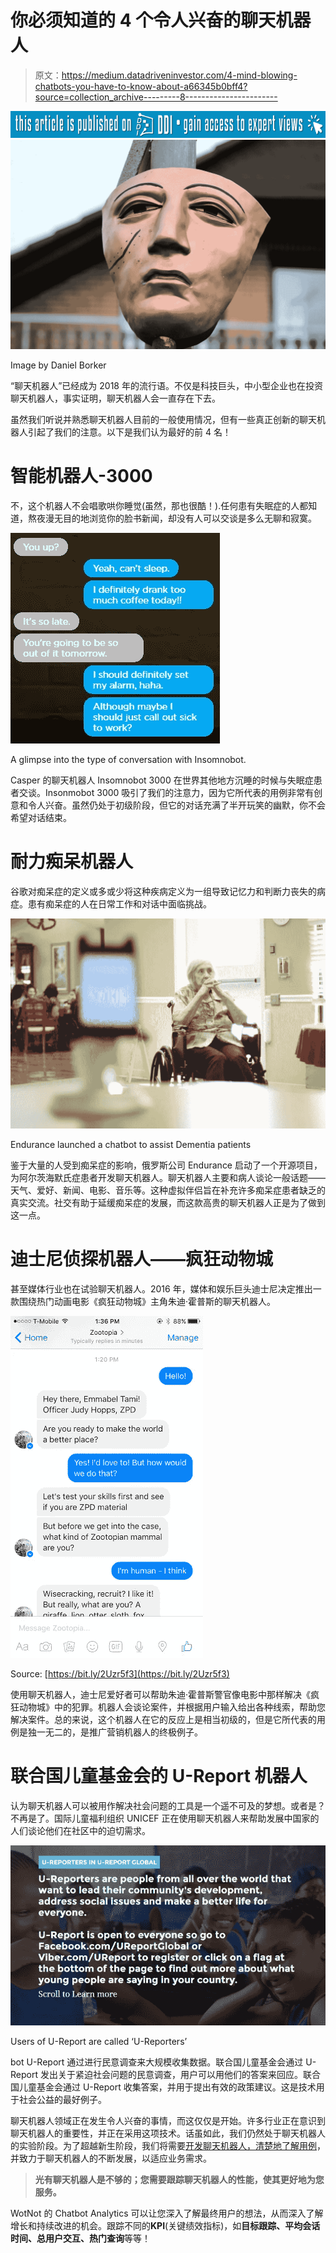 # 你必须知道的 4 个令人兴奋的聊天机器人

> 原文：<https://medium.datadriveninvestor.com/4-mind-blowing-chatbots-you-have-to-know-about-a66345b0bff4?source=collection_archive---------8----------------------->

[![](img/f6752af20a9107f6c54a15e01e7a6666.png)](http://www.track.datadriveninvestor.com/P12O)![](img/d709be11fd9e15e5ccabbc37dfed380e.png)

Image by Daniel Borker

“聊天机器人”已经成为 2018 年的流行语。不仅是科技巨头，中小型企业也在投资聊天机器人，事实证明，聊天机器人会一直存在下去。

虽然我们听说并熟悉聊天机器人目前的一般使用情况，但有一些真正创新的聊天机器人引起了我们的注意。以下是我们认为最好的前 4 名！

# 智能机器人-3000

不，这个机器人不会唱歌哄你睡觉(虽然，那也很酷！).任何患有失眠症的人都知道，熬夜漫无目的地浏览你的脸书新闻，却没有人可以交谈是多么无聊和寂寞。

![](img/baf9f52b07e13bc1293131451a8dfd24.png)

A glimpse into the type of conversation with Insomnobot.

Casper 的聊天机器人 Insomnobot 3000 在世界其他地方沉睡的时候与失眠症患者交谈。Insonmobot 3000 吸引了我们的注意力，因为它所代表的用例非常有创意和令人兴奋。虽然仍处于初级阶段，但它的对话充满了半开玩笑的幽默，你不会希望对话结束。

# 耐力痴呆机器人

谷歌对痴呆症的定义或多或少将这种疾病定义为一组导致记忆力和判断力丧失的病症。患有痴呆症的人在日常工作和对话中面临挑战。

![](img/4df80395b42f3ba19c7230cbc466636b.png)

Endurance launched a chatbot to assist Dementia patients

鉴于大量的人受到痴呆症的影响，俄罗斯公司 Endurance 启动了一个开源项目，为阿尔茨海默氏症患者开发聊天机器人。聊天机器人主要和病人谈论一般话题——天气、爱好、新闻、电影、音乐等。这种虚拟伴侣旨在补充许多痴呆症患者缺乏的真实交流。社交有助于延缓痴呆症的发展，而这款高贵的聊天机器人正是为了做到这一点。

# 迪士尼侦探机器人——疯狂动物城

甚至媒体行业也在试验聊天机器人。2016 年，媒体和娱乐巨头迪士尼决定推出一款围绕热门动画电影《疯狂动物城》主角朱迪·霍普斯的聊天机器人。

![](img/d1c9c768aa249d699cd703ace50a8240.png)

Source: [https://bit.ly/2Uzr5f3](https://bit.ly/2Uzr5f3)

使用聊天机器人，迪士尼爱好者可以帮助朱迪·霍普斯警官像电影中那样解决《疯狂动物城》中的犯罪。机器人会谈论案件，并根据用户输入给出各种线索，帮助您解决案件。总的来说，这个机器人在它的反应上是相当初级的，但是它所代表的用例是独一无二的，是推广营销机器人的终极例子。

# 联合国儿童基金会的 U-Report 机器人

认为聊天机器人可以被用作解决社会问题的工具是一个遥不可及的梦想。或者是？不再是了。国际儿童福利组织 UNICEF 正在使用聊天机器人来帮助发展中国家的人们谈论他们在社区中的迫切需求。

![](img/34c85195507bfb6540595313f1fbaed8.png)

Users of U-Report are called ‘U-Reporters’

bot U-Report 通过进行民意调查来大规模收集数据。联合国儿童基金会通过 U-Report 发出关于紧迫社会问题的民意调查，用户可以用他们的答案来回应。联合国儿童基金会通过 U-Report 收集答案，并用于提出有效的政策建议。这是技术用于社会公益的最好例子。

聊天机器人领域正在发生令人兴奋的事情，而这仅仅是开始。许多行业正在意识到聊天机器人的重要性，并正在采用这项技术。话虽如此，我们仍然处于聊天机器人的实验阶段。为了超越新生阶段，我们将需要[开发聊天机器人，清楚地了解用例](https://wotnot.io/templates/)，并致力于聊天机器人的不断发展，以适应业务需求。

> **光有聊天机器人是不够的；您需要跟踪聊天机器人的性能，使其更好地为您服务。**

WotNot 的 Chatbot Analytics 可以让您深入了解最终用户的想法，从而深入了解增长和持续改进的机会。跟踪不同的**KPI**(关键绩效指标)，如**目标跟踪、平均会话时间、总用户交互、热门查询**等等！